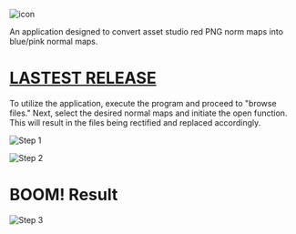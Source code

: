 
![icon](https://github.com/timefoil/Red-to-blue-map/assets/11472988/600e9420-a67d-49d5-8c28-061296df9203)

An application designed to convert asset studio red PNG norm maps into blue/pink normal maps.

# [LASTEST RELEASE](https://github.com/timefoil/Red-to-blue-map/releases/download/v1.0.0/Red.to.Blue.Map.zip)

To utilize the application, execute the program and proceed to "browse files." Next, select the desired normal maps and initiate the open function. This will result in the files being rectified and replaced accordingly.

![Step 1](https://github.com/timefoil/Red-to-blue-map/assets/11472988/4e9ccd1e-9277-40c5-a906-37616f1a1e6b)

![Step 2](https://github.com/timefoil/Red-to-blue-map/assets/11472988/978c8c8b-45ff-4c97-b4e5-417eec64f409)

# BOOM! Result

![Step 3](https://github.com/timefoil/Red-to-blue-map/assets/11472988/fb45ef1e-50d3-4dfb-a269-5df0321784a2)

